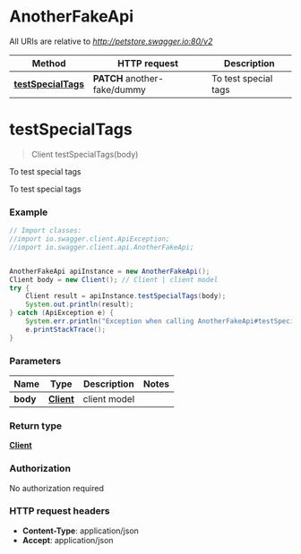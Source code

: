 # AnotherFakeApi

All URIs are relative to *http://petstore.swagger.io:80/v2*

Method | HTTP request | Description
------------- | ------------- | -------------
[**testSpecialTags**](AnotherFakeApi.md#testSpecialTags) | **PATCH** another-fake/dummy | To test special tags

<a name="testSpecialTags"></a>
# **testSpecialTags**
> Client testSpecialTags(body)

To test special tags

To test special tags

### Example
```java
// Import classes:
//import io.swagger.client.ApiException;
//import io.swagger.client.api.AnotherFakeApi;


AnotherFakeApi apiInstance = new AnotherFakeApi();
Client body = new Client(); // Client | client model
try {
    Client result = apiInstance.testSpecialTags(body);
    System.out.println(result);
} catch (ApiException e) {
    System.err.println("Exception when calling AnotherFakeApi#testSpecialTags");
    e.printStackTrace();
}
```

### Parameters

Name | Type | Description  | Notes
------------- | ------------- | ------------- | -------------
 **body** | [**Client**](Client.md)| client model |

### Return type

[**Client**](Client.md)

### Authorization

No authorization required

### HTTP request headers

 - **Content-Type**: application/json
 - **Accept**: application/json

